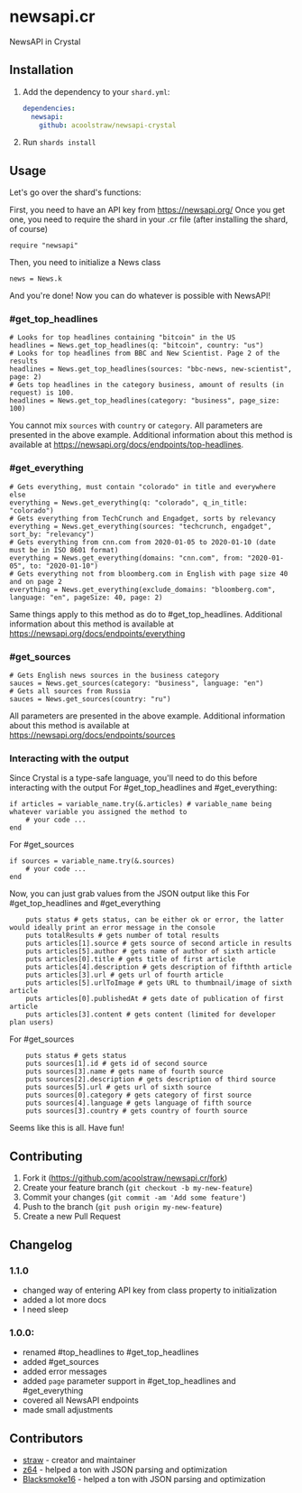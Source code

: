 # newsapi.cr

NewsAPI in Crystal

## Installation

1. Add the dependency to your `shard.yml`:

   ```yaml
   dependencies:
     newsapi:
       github: acoolstraw/newsapi-crystal
   ```

2. Run `shards install`

## Usage

Let's go over the shard's functions:

First, you need to have an API key from https://newsapi.org/
Once you get one, you need to require the shard in your .cr file (after installing the shard, of course)
```cr
require "newsapi"
```
Then, you need to initialize a News class
```cr
news = News.k
```
And you're done! Now you can do whatever is possible with NewsAPI!
### #get_top_headlines
```cr
# Looks for top headlines containing "bitcoin" in the US
headlines = News.get_top_headlines(q: "bitcoin", country: "us")
# Looks for top headlines from BBC and New Scientist. Page 2 of the results
headlines = News.get_top_headlines(sources: "bbc-news, new-scientist", page: 2)
# Gets top headlines in the category business, amount of results (in request) is 100.
headlines = News.get_top_headlines(category: "business", page_size: 100)
```
You cannot mix `sources` with `country` or `category`. All parameters are presented in the above example. Additional information about this method is available at <https://newsapi.org/docs/endpoints/top-headlines>.

### #get_everything
```cr
# Gets everything, must contain "colorado" in title and everywhere else
everything = News.get_everything(q: "colorado", q_in_title: "colorado")
# Gets everything from TechCrunch and Engadget, sorts by relevancy
everything = News.get_everything(sources: "techcrunch, engadget", sort_by: "relevancy")
# Gets everything from cnn.com from 2020-01-05 to 2020-01-10 (date must be in ISO 8601 format)
everything = News.get_everything(domains: "cnn.com", from: "2020-01-05", to: "2020-01-10")
# Gets everything not from bloomberg.com in English with page size 40 and on page 2
everything = News.get_everything(exclude_domains: "bloomberg.com", language: "en", pageSize: 40, page: 2)
```
Same things apply to this method as do to #get_top_headlines. Additional information about this method is available at <https://newsapi.org/docs/endpoints/everything>

### #get_sources
```cr
# Gets English news sources in the business category
sauces = News.get_sources(category: "business", language: "en")
# Gets all sources from Russia
sauces = News.get_sources(country: "ru")
```
All parameters are presented in the above example. Additional information about this method is available at <https://newsapi.org/docs/endpoints/sources>

### Interacting with the output
Since Crystal is a type-safe language, you'll need to do this before interacting with the output
For #get_top_headlines and #get_everything:
```cr
if articles = variable_name.try(&.articles) # variable_name being whatever variable you assigned the method to
    # your code ...
end
```
For #get_sources
```cr
if sources = variable_name.try(&.sources)
    # your code ...
end
```
Now, you can just grab values from the JSON output like this
For #get_top_headlines and #get_everything
```cr
    puts status # gets status, can be either ok or error, the latter would ideally print an error message in the console
    puts totalResults # gets number of total results
    puts articles[1].source # gets source of second article in results
    puts articles[5].author # gets name of author of sixth article
    puts articles[0].title # gets title of first article
    puts articles[4].description # gets description of fifthth article
    puts articles[3].url # gets url of fourth article
    puts articles[5].urlToImage # gets URL to thumbnail/image of sixth article
    puts articles[0].publishedAt # gets date of publication of first article
    puts articles[3].content # gets content (limited for developer plan users)
```
For #get_sources
```cr
    puts status # gets status
    puts sources[1].id # gets id of second source
    puts sources[3].name # gets name of fourth source
    puts sources[2].description # gets description of third source
    puts sources[5].url # gets url of sixth source
    puts sources[0].category # gets category of first source
    puts sources[4].language # gets language of fifth source
    puts sources[3].country # gets country of fourth source
```

Seems like this is all. Have fun!

## Contributing

1. Fork it (<https://github.com/acoolstraw/newsapi.cr/fork>)
2. Create your feature branch (`git checkout -b my-new-feature`)
3. Commit your changes (`git commit -am 'Add some feature'`)
4. Push to the branch (`git push origin my-new-feature`)
5. Create a new Pull Request

## Changelog

### 1.1.0
- changed way of entering API key from class property to initialization
- added a lot more docs
- I need sleep

### 1.0.0:
- renamed #top_headlines to #get_top_headlines
- added #get_sources
- added error messages
- added `page` parameter support in #get_top_headlines and #get_everything
- covered all NewsAPI endpoints
- made small adjustments

## Contributors

- [straw](https://github.com/acoolstraw) - creator and maintainer
- [z64](https://github.com/z64) - helped a ton with JSON parsing and optimization
- [Blacksmoke16](https://github.com/Blacksmoke16) - helped a ton with JSON parsing and optimization